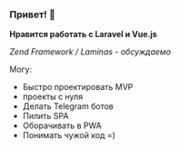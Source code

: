 ### Привет! 👋

**Нравится работать с Laravel и Vue.js**

*Zend Framework / Laminas - обсуждаемо*

Могу:
 - Быстро проектировать MVP
 - проекты с нуля
 - Делать Telegram ботов
 - Пилить SPA
 - Оборачивать в PWA
 - Понимать чужой код =)

<!--
**DEMENT0R/DEMENT0R** is a ✨ _special_ ✨ repository because its `README.md` (this file) appears on your GitHub profile.

Here are some ideas to get you started:

- 🔭 I’m currently working on ...
- 🌱 I’m currently learning ...
- 👯 I’m looking to collaborate on ...
- 🤔 I’m looking for help with ...
- 💬 Ask me about ...
- 📫 How to reach me: ...
- 😄 Pronouns: ...
- ⚡ Fun fact: ...
-->
